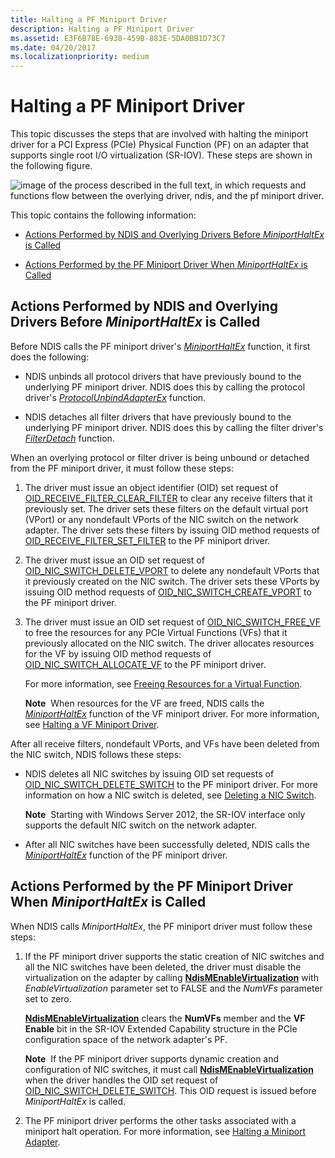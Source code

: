 ```yaml
---
title: Halting a PF Miniport Driver
description: Halting a PF Miniport Driver
ms.assetid: E3F6B78E-6938-459B-883E-5DA0BB1D73C7
ms.date: 04/20/2017
ms.localizationpriority: medium
---
```


# Halting a PF Miniport Driver


This topic discusses the steps that are involved with halting the miniport driver for a PCI Express (PCIe) Physical Function (PF) on an adapter that supports single root I/O virtualization (SR-IOV). These steps are shown in the following figure.

![image of the process described in the full text, in which requests and functions flow between the overlying driver, ndis, and the pf miniport driver.](images/sriov-pf-halt.png)

This topic contains the following information:

-   [Actions Performed by NDIS and Overlying Drivers Before *MiniportHaltEx* is Called](#actions-performed-by-ndis-and-overlying-drivers-before-miniporthaltex-is-called)

-   [Actions Performed by the PF Miniport Driver When *MiniportHaltEx* is Called](#actions-performed-by-the-pf-miniport-driver-when-miniporthaltex-is-called)

## Actions Performed by NDIS and Overlying Drivers Before *MiniportHaltEx* is Called


Before NDIS calls the PF miniport driver's [*MiniportHaltEx*](https://docs.microsoft.com/windows-hardware/drivers/ddi/content/ndis/nc-ndis-miniport_halt) function, it first does the following:

-   NDIS unbinds all protocol drivers that have previously bound to the underlying PF miniport driver. NDIS does this by calling the protocol driver's [*ProtocolUnbindAdapterEx*](https://docs.microsoft.com/windows-hardware/drivers/ddi/content/ndis/nc-ndis-protocol_unbind_adapter_ex) function.

-   NDIS detaches all filter drivers that have previously bound to the underlying PF miniport driver. NDIS does this by calling the filter driver's [*FilterDetach*](https://docs.microsoft.com/windows-hardware/drivers/ddi/content/ndis/nc-ndis-filter_detach) function.

When an overlying protocol or filter driver is being unbound or detached from the PF miniport driver, it must follow these steps:

1.  The driver must issue an object identifier (OID) set request of [OID\_RECEIVE\_FILTER\_CLEAR\_FILTER](https://docs.microsoft.com/windows-hardware/drivers/network/oid-receive-filter-clear-filter) to clear any receive filters that it previously set. The driver sets these filters on the default virtual port (VPort) or any nondefault VPorts of the NIC switch on the network adapter. The driver sets these filters by issuing OID method requests of [OID\_RECEIVE\_FILTER\_SET\_FILTER](https://docs.microsoft.com/windows-hardware/drivers/network/oid-receive-filter-set-filter) to the PF miniport driver.

2.  The driver must issue an OID set request of [OID\_NIC\_SWITCH\_DELETE\_VPORT](https://docs.microsoft.com/windows-hardware/drivers/network/oid-nic-switch-delete-vport) to delete any nondefault VPorts that it previously created on the NIC switch. The driver sets these VPorts by issuing OID method requests of [OID\_NIC\_SWITCH\_CREATE\_VPORT](https://docs.microsoft.com/windows-hardware/drivers/network/oid-nic-switch-create-vport) to the PF miniport driver.

3.  The driver must issue an OID set request of [OID\_NIC\_SWITCH\_FREE\_VF](https://docs.microsoft.com/windows-hardware/drivers/network/oid-nic-switch-free-vf) to free the resources for any PCIe Virtual Functions (VFs) that it previously allocated on the NIC switch. The driver allocates resources for the VF by issuing OID method requests of [OID\_NIC\_SWITCH\_ALLOCATE\_VF](https://docs.microsoft.com/windows-hardware/drivers/network/oid-nic-switch-allocate-vf) to the PF miniport driver.

    For more information, see [Freeing Resources for a Virtual Function](freeing-resources-for-a-virtual-function.md).

    **Note**  When resources for the VF are freed, NDIS calls the [*MiniportHaltEx*](https://docs.microsoft.com/windows-hardware/drivers/ddi/content/ndis/nc-ndis-miniport_halt) function of the VF miniport driver. For more information, see [Halting a VF Miniport Driver](halting-a-vf-miniport-driver.md).

     

After all receive filters, nondefault VPorts, and VFs have been deleted from the NIC switch, NDIS follows these steps:

-   NDIS deletes all NIC switches by issuing OID set requests of [OID\_NIC\_SWITCH\_DELETE\_SWITCH](https://docs.microsoft.com/windows-hardware/drivers/network/oid-nic-switch-delete-switch) to the PF miniport driver. For more information on how a NIC switch is deleted, see [Deleting a NIC Switch](deleting-a-nic-switch.md).

    **Note**  Starting with Windows Server 2012, the SR-IOV interface only supports the default NIC switch on the network adapter.

     

-   After all NIC switches have been successfully deleted, NDIS calls the [*MiniportHaltEx*](https://docs.microsoft.com/windows-hardware/drivers/ddi/content/ndis/nc-ndis-miniport_halt) function of the PF miniport driver.

## Actions Performed by the PF Miniport Driver When *MiniportHaltEx* is Called


When NDIS calls *MiniportHaltEx*, the PF miniport driver must follow these steps:

1.  If the PF miniport driver supports the static creation of NIC switches and all the NIC switches have been deleted, the driver must disable the virtualization on the adapter by calling [**NdisMEnableVirtualization**](https://docs.microsoft.com/windows-hardware/drivers/ddi/content/ndis/nf-ndis-ndismenablevirtualization) with *EnableVirtualization* parameter set to FALSE and the *NumVFs* parameter set to zero.

    [**NdisMEnableVirtualization**](https://docs.microsoft.com/windows-hardware/drivers/ddi/content/ndis/nf-ndis-ndismenablevirtualization) clears the **NumVFs** member and the **VF Enable** bit in the SR-IOV Extended Capability structure in the PCIe configuration space of the network adapter's PF.

    **Note**  If the PF miniport driver supports dynamic creation and configuration of NIC switches, it must call [**NdisMEnableVirtualization**](https://docs.microsoft.com/windows-hardware/drivers/ddi/content/ndis/nf-ndis-ndismenablevirtualization) when the driver handles the OID set request of [OID\_NIC\_SWITCH\_DELETE\_SWITCH](https://docs.microsoft.com/windows-hardware/drivers/network/oid-nic-switch-delete-switch). This OID request is issued before *MiniportHaltEx* is called.

     

2.  The PF miniport driver performs the other tasks associated with a miniport halt operation. For more information, see [Halting a Miniport Adapter](halting-a-miniport-adapter.md).

 

 





